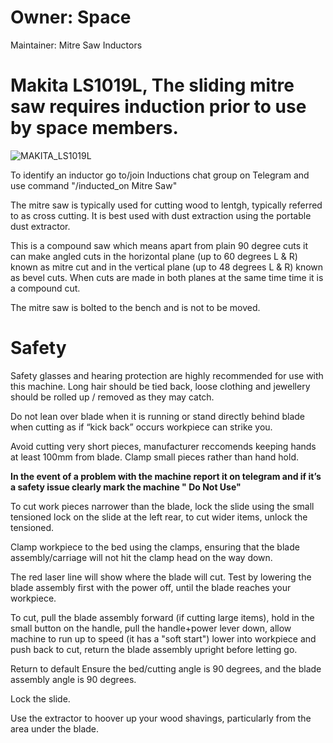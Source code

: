 # Owner: **Space**

Maintainer: Mitre Saw Inductors

# **Makita LS1019L**, The sliding mitre saw requires induction prior to use by space members.

![MAKITA_LS1019L](https://user-images.githubusercontent.com/86499131/232327834-9b4a9c0e-b06c-4a63-b743-f5f99933ea05.jpg)


To identify an inductor go to/join Inductions chat group on Telegram and use command "/inducted_on Mitre Saw"

The mitre saw is typically used for cutting wood to lentgh, typically referred to as cross cutting. It is best used with dust extraction using the portable dust extractor.

This is a compound saw which means apart from plain 90 degree cuts it can make angled cuts in the horizontal plane (up to 60 degrees L & R) known as mitre cut and in the vertical plane (up to 48 degrees L & R) known as bevel cuts. When cuts are made in both planes at the same time time it is a compound cut.

The mitre saw is bolted to the bench and is not to be moved. 

# Safety

Safety glasses and hearing protection are highly recommended for use with this machine. Long hair should be tied back, loose clothing and jewellery should be rolled up / removed as they may catch.

Do not lean over blade when it is running or stand directly behind blade when cutting as if “kick back” occurs workpiece can strike you.

Avoid cutting very short pieces, manufacturer reccomends keeping hands at least 100mm from blade. Clamp small pieces rather than hand hold.
 
**In the event of a problem with the machine report it on telegram and if it’s a safety issue clearly mark the machine " Do Not Use"**

To cut work pieces narrower than the blade, lock the slide using the small tensioned lock on the slide at the left rear, to cut wider items, unlock the tensioned.

Clamp workpiece to the bed using the clamps, ensuring that the blade assembly/carriage will not hit the clamp head on the way down.

The red laser line will show where the blade will cut. Test by lowering the blade assembly first with the power off, until the blade reaches your workpiece.

To cut, pull the blade assembly forward (if cutting large items), hold in the small button on the handle, pull the handle+power lever down, allow machine to run up to speed (it has a "soft start") lower into workpiece and push back to cut, return the blade assembly upright before letting go.

Return to default
Ensure the bed/cutting angle is 90 degrees, and the blade assembly angle is 90 degrees.

Lock the slide.

Use the extractor to hoover up your wood shavings, particularly from the area under the blade.